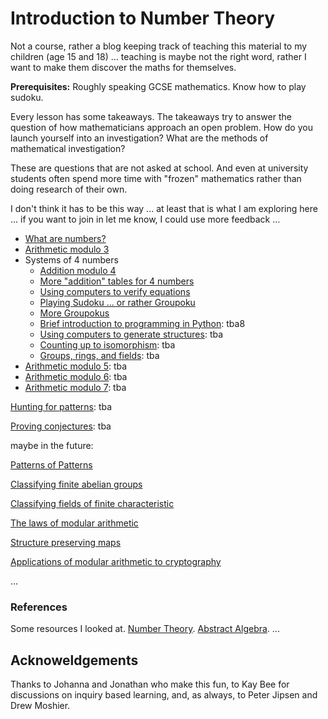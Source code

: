 # Introduction to Number Theory

Not a course, rather a blog keeping track of teaching this material to my children (age 15 and 18)  ... teaching is maybe not the right word, rather I want to make them discover the maths for themselves.

**Prerequisites:** Roughly speaking GCSE mathematics. Know how to play sudoku.

Every lesson has some takeaways. The takeaways try to answer the question of how mathematicians approach an open problem. How do you launch yourself into an investigation? What are the methods of mathematical investigation? 

These are questions that are not asked at school. And even at university students often spend more time with "frozen" mathematics rather than doing research of their own.

I don't think it has to be this way ... at least that is what I am exploring here ... if you want to join in let me know, I could use more feedback ...

- [What are numbers?](https://hackmd.io/@alexhkurz/ByKQ3EGiU)
- [Arithmetic modulo 3](https://hackmd.io/@alexhkurz/SyJCHSMs8)
- Systems of 4 numbers
   - [Addition modulo 4](https://hackmd.io/@alexhkurz/SJZTQ9moL)
   - [More "addition" tables for 4 numbers](https://hackmd.io/@alexhkurz/Sy4X0P4oU)
   - [Using computers to verify equations](https://hackmd.io/@alexhkurz/r1Gdg_EoU)
   - [Playing Sudoku ... or rather Groupoku](https://hackmd.io/@alexhkurz/B1w9oSPiL)
   - [More Groupokus](https://hackmd.io/@alexhkurz/S1xSrvwjL)
   - [Brief introduction to programming in Python](): tba8
   - [Using computers to generate structures](): tba  
   - [Counting up to isomorphism](): tba
   - [Groups, rings, and fields](): tba
- [Arithmetic modulo 5](): tba
- [Arithmetic modulo 6](): tba
- [Arithmetic modulo 7](): tba

[Hunting for patterns](): tba

[Proving conjectures](): tba

maybe in the future:

[Patterns of Patterns]() 

[Classifying finite abelian groups](http://abstract.ups.edu/aata/section-finite-abelian-groups.html)

[Classifying fields of finite characteristic]()

[The laws of modular arithmetic]()

[Structure preserving maps]()

[Applications of modular arithmetic to cryptography]()

...

### References

Some resources I looked at. [Number Theory](http://faculty.bard.edu/~belk/math318/). [Abstract Algebra](http://abstract.ups.edu/aata/section-finite-abelian-groups.html). ...

## Acknoweldgements

Thanks to Johanna and Jonathan who make this fun, to Kay Bee for discussions on inquiry based learning, and, as always, to Peter Jipsen and Drew Moshier.
